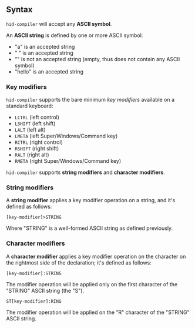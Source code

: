 ## Syntax

`hid-compiler` will accept any **ASCII symbol**.

An **ASCII string** is defined by one or more ASCII symbol:

 - "a" is an accepted string
 - " " is an accepted string
 - "" is not an accepted string (empty, thus does not contain any ASCII symbol)
 - "hello" is an accepted string
 
### Key modifiers
 
`hid-compiler` supports the bare minimum *key modifiers* available on a standard keyboard:

 - `LCTRL` (left control)
 - `LSHIFT` (left shift)
 - `LALT` (left alt)
 - `LMETA` (left Super/Windows/Command key)
 - `RCTRL` (right control)
 - `RSHIFT` (right shift)
 - `RALT` (right alt)
 - `RMETA` (right Super/Windows/Command key)
 
`hid-compiler` supports **string modifiers** and **character modifiers**.

### String modifiers

A **string modifier** applies a key modifier operation on a string, and it's defined as follows:

```
[key-modifier]>STRING
```

Where "STRING" is a well-formed ASCII string as defined previously.

### Character modifiers

A **character modifier** applies a key modifier operation on the character on the rightmost side of the declaration; it's defined as follows:

```
[key-modifier]:STRING
```

The modifier operation will be applied only on the first character of the "STRING" ASCII string (the "S").

```
ST[key-modifier]:RING
```

The modifier operation will be applied on the "R" character of the "STRING" ASCII string.
